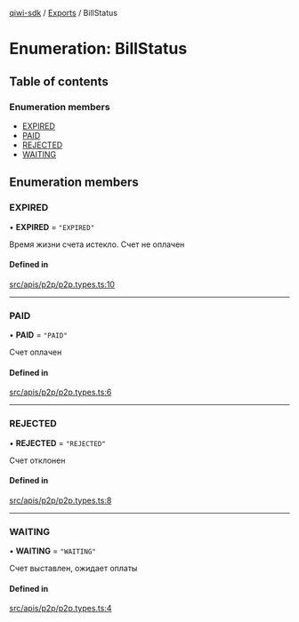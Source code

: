 [qiwi-sdk](../README.md) / [Exports](../modules.md) / BillStatus

# Enumeration: BillStatus

## Table of contents

### Enumeration members

- [EXPIRED](BillStatus.md#expired)
- [PAID](BillStatus.md#paid)
- [REJECTED](BillStatus.md#rejected)
- [WAITING](BillStatus.md#waiting)

## Enumeration members

### EXPIRED

• **EXPIRED** = `"EXPIRED"`

Время жизни счета истекло. Счет не оплачен

#### Defined in

[src/apis/p2p/p2p.types.ts:10](https://github.com/AlexXanderGrib/node-qiwi-sdk/blob/7ca37ed/src/apis/p2p/p2p.types.ts#L10)

___

### PAID

• **PAID** = `"PAID"`

Счет оплачен

#### Defined in

[src/apis/p2p/p2p.types.ts:6](https://github.com/AlexXanderGrib/node-qiwi-sdk/blob/7ca37ed/src/apis/p2p/p2p.types.ts#L6)

___

### REJECTED

• **REJECTED** = `"REJECTED"`

Счет отклонен

#### Defined in

[src/apis/p2p/p2p.types.ts:8](https://github.com/AlexXanderGrib/node-qiwi-sdk/blob/7ca37ed/src/apis/p2p/p2p.types.ts#L8)

___

### WAITING

• **WAITING** = `"WAITING"`

Счет выставлен, ожидает оплаты

#### Defined in

[src/apis/p2p/p2p.types.ts:4](https://github.com/AlexXanderGrib/node-qiwi-sdk/blob/7ca37ed/src/apis/p2p/p2p.types.ts#L4)
